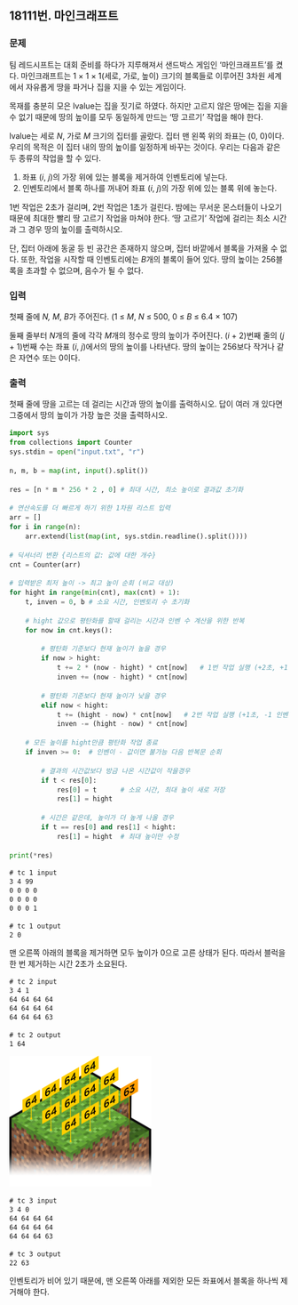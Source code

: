 ## 18111번. 마인크래프트

### 문제

팀 레드시프트는 대회 준비를 하다가 지루해져서 샌드박스 게임인 ‘마인크래프트’를 켰다. 마인크래프트는 1 × 1 × 1(세로, 가로, 높이) 크기의 블록들로 이루어진 3차원 세계에서 자유롭게 땅을 파거나 집을 지을 수 있는 게임이다.

목재를 충분히 모은 lvalue는 집을 짓기로 하였다. 하지만 고르지 않은 땅에는 집을 지을 수 없기 때문에 땅의 높이를 모두 동일하게 만드는 ‘땅 고르기’ 작업을 해야 한다.

lvalue는 세로 *N*, 가로 *M* 크기의 집터를 골랐다. 집터 맨 왼쪽 위의 좌표는 (0, 0)이다. 우리의 목적은 이 집터 내의 땅의 높이를 일정하게 바꾸는 것이다. 우리는 다음과 같은 두 종류의 작업을 할 수 있다.

1. 좌표 (*i*, *j*)의 가장 위에 있는 블록을 제거하여 인벤토리에 넣는다.
2. 인벤토리에서 블록 하나를 꺼내어 좌표 (*i*, *j*)의 가장 위에 있는 블록 위에 놓는다.

1번 작업은 2초가 걸리며, 2번 작업은 1초가 걸린다. 밤에는 무서운 몬스터들이 나오기 때문에 최대한 빨리 땅 고르기 작업을 마쳐야 한다. ‘땅 고르기’ 작업에 걸리는 최소 시간과 그 경우 땅의 높이를 출력하시오.

단, 집터 아래에 동굴 등 빈 공간은 존재하지 않으며, 집터 바깥에서 블록을 가져올 수 없다. 또한, 작업을 시작할 때 인벤토리에는 *B*개의 블록이 들어 있다. 땅의 높이는 256블록을 초과할 수 없으며, 음수가 될 수 없다.

### 입력

첫째 줄에 *N, M*, *B*가 주어진다. (1 ≤ *M*, *N* ≤ 500, 0 ≤ *B* ≤ 6.4 × 107)

둘째 줄부터 *N*개의 줄에 각각 *M*개의 정수로 땅의 높이가 주어진다. (*i* + 2)번째 줄의 (*j* + 1)번째 수는 좌표 (*i*, *j*)에서의 땅의 높이를 나타낸다. 땅의 높이는 256보다 작거나 같은 자연수 또는 0이다.

### 출력

첫째 줄에 땅을 고르는 데 걸리는 시간과 땅의 높이를 출력하시오. 답이 여러 개 있다면 그중에서 땅의 높이가 가장 높은 것을 출력하시오.



```python
import sys
from collections import Counter
sys.stdin = open("input.txt", "r")

n, m, b = map(int, input().split())

res = [n * m * 256 * 2 , 0] # 최대 시간, 최소 높이로 결과값 초기화

# 연산속도를 더 빠르게 하기 위한 1차원 리스트 입력
arr = []
for i in range(n):
    arr.extend(list(map(int, sys.stdin.readline().split())))

# 딕셔너리 변환 {리스트의 값: 값에 대한 개수}
cnt = Counter(arr)

# 입력받은 최저 높이 -> 최고 높이 순회 (비교 대상)
for hight in range(min(cnt), max(cnt) + 1):
    t, inven = 0, b # 소요 시간, 인벤토리 수 초기화

    # hight 값으로 평탄화를 할때 걸리는 시간과 인벤 수 계산을 위한 반복
    for now in cnt.keys():

        # 평탄화 기준보다 현재 높이가 높을 경우
        if now > hight:
            t += 2 * (now - hight) * cnt[now]   # 1번 작업 실행 (+2초, +1 인벤)
            inven += (now - hight) * cnt[now]
        
        # 평탄화 기준보다 현재 높이가 낮을 경우
        elif now < hight:
            t += (hight - now) * cnt[now]   # 2번 작업 실행 (+1초, -1 인벤)
            inven -= (hight - now) * cnt[now]
    
    # 모든 높이를 hight만큼 평탄화 작업 종료
    if inven >= 0:  # 인벤이 - 값이면 불가능 다음 반복문 순회

        # 결과의 시간값보다 방금 나온 시간값이 작을경우
        if t < res[0]:
            res[0] = t      # 소요 시간, 최대 높이 새로 저장
            res[1] = hight

        # 시간은 같은데, 높이가 더 높게 나올 경우
        if t == res[0] and res[1] < hight: 
            res[1] = hight  # 최대 높이만 수정
            
print(*res)
```

```
# tc 1 input
3 4 99
0 0 0 0
0 0 0 0
0 0 0 1

# tc 1 output
2 0
```

맨 오른쪽 아래의 블록을 제거하면 모두 높이가 0으로 고른 상태가 된다. 따라서 블럭을 한 번 제거하는 시간 2초가 소요된다.

```
# tc 2 input
3 4 1
64 64 64 64
64 64 64 64
64 64 64 63

# tc 2 output
1 64
```

<img src="S3.assets/마인크래프트.jpg" alt="img" style="zoom: 25%;" />

```
# tc 3 input
3 4 0
64 64 64 64
64 64 64 64
64 64 64 63

# tc 3 output
22 63
```

인벤토리가 비어 있기 때문에, 맨 오른쪽 아래를 제외한 모든 좌표에서 블록을 하나씩 제거해야 한다.